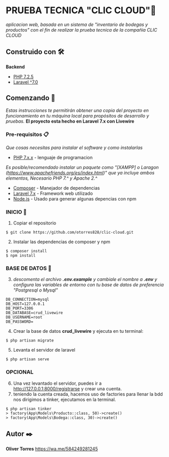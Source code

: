 
# PRUEBA TECNICA  "CLIC CLOUD"🚗

_aplicacion web, basada en un sistema de "inventario de bodegas y productos"  con el fin de realizar la prueba tecnica de la compañia CLIC CLOUD_
## Construido con 🛠️
**Backend**
* [PHP 7.2.5](https://www.php.net/downloads.php)
* [Laravel ^7.0](https://laravel.com/docs/7.x)

## Comenzando 🚀

  _Estas instrucciones te permitirán obtener una copia del proyecto en funcionamiento en tu máquina local para propósitos de desarrollo y pruebas._
  **El proyecto esta hecho en Laravel 7.x con Livewire**
   
### Pre-requisitos 📋
 
_Que cosas necesitas para instalar el software y como instalarlas_

  * [PHP 7.x.x](https://www.php.net/downloads.php) - lenguaje de programacion
  
_Es posible/recomendado instalar un paquete como "[XAMPP] o Laragon (https://www.apachefriends.org/es/index.html)" que ya incluye ambos elementos, Necesario PHP 7.^ y Apache 2.^_

  
  

* [Composer](https://getcomposer.org/) - Manejador de dependencias
* [Laravel 7.x](https://laravel.com/docs/7.x) - Framework web utilizado
* [Node.js](https://nodejs.org/es/) - Usado para generar algunas depencias con npm

### INICIO 🔧

1. Copiar el repositorio

```
$ git clone https://github.com/otorres828/clic-cloud.git
```
2. Instalar las dependencias de composer y npm
```
$ composer install
$ npm install
```
### BASE DE DATOS 🔧
3.  _descomenta el archivo **.env.example** y cambiale el nombre a **.env** y configura las variables de entorno con tu base de datos de preferencia "Postgresql o Mysql"_
```
DB_CONNECTION=mysql
DB_HOST=127.0.0.1
DB_PORT=3306
DB_DATABASE=crud_livewire
DB_USERNAME=root
DB_PASSWORD=
```
4. Crear la base de datos **crud_livewire** y ejecuta en tu terminal:
```
$ php artisan migrate
```
5. Levanta el servidor de laravel
```
$ php artisan serve
```
### OPCIONAL
6. Una vez levantado el servidor, puedes ir a http://127.0.0.1:8000/registrarse y crear una cuenta.
7.  teniendo la cuenta creada, hacemos uso de factories para llenar la bdd nos dirigimos a tinker, ejecutamos en la terminal.
```
$ php artisan tinker
> factory(App\Models\Producto::class, 50)->create()
> factory(App\Models\Bodega::class, 30)->create()

```
## Autor ✒️
**Oliver Torres** https://wa.me/584249281245